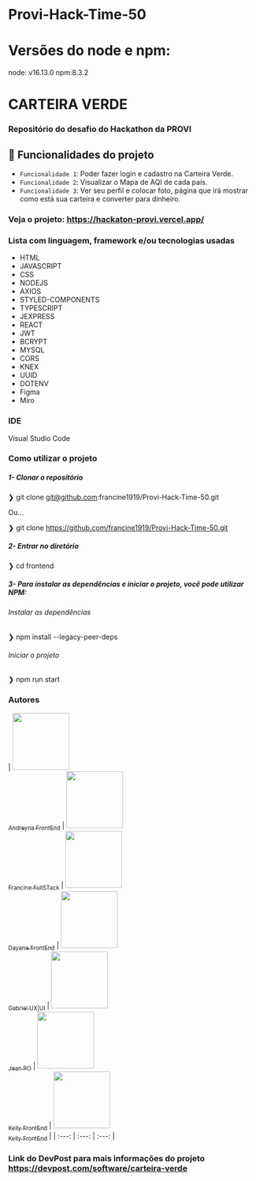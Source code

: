 # Provi-Hack-Time-50

# Versões do node e npm:
node: v16.13.0
npm:8.3.2

# CARTEIRA VERDE

### Repositório do desafio do Hackathon da PROVI

## :hammer: Funcionalidades do projeto
- `Funcionalidade 1`: Poder fazer login e cadastro na Carteira Verde.
- `Funcionalidade 2`: Visualizar o Mapa de AQI de cada país.
- `Funcionalidade 3`: Ver seu perfil e colocar foto, página que irá mostrar como está sua carteira e converter para dinheiro.

### Veja o projeto: https://hackaton-provi.vercel.app/

### Lista com linguagem, framework e/ou tecnologias usadas
- HTML
- JAVASCRIPT
- CSS
- NODEJS
- AXIOS
- STYLED-COMPONENTS
- TYPESCRIPT
- JEXPRESS
- REACT
- JWT
- BCRYPT
- MYSQL
- CORS
- KNEX
- UUID
- DOTENV
- Figma
- Miro

### IDE
Visual Studio Code

### Como utilizar o projeto

##### 1- Clonar o repositório
  ❯ git clone git@github.com:francine1919/Provi-Hack-Time-50.git
  
   Ou...
   
  ❯ git clone https://github.com/francine1919/Provi-Hack-Time-50.git

  ##### 2- Entrar no diretório
  ❯ cd frontend
    
##### 3- Para instalar as dependências e iniciar o projeto, você pode utilizar NPM:
  
 ###### Instalar as dependências
  ❯ npm install --legacy-peer-deps

 ###### Iniciar o projeto
  ❯ npm run start


### Autores
 | [<img src="https://avatars.githubusercontent.com/u/87716793?v=4" width=115><br><sub>Andreyna FrontEnd</sub>](https://github.com/andreyna1808) |
  [<img src="https://avatars.githubusercontent.com/u/94610559?v=4" width=115><br><sub>Francine FullSTack</sub>](https://github.com/francine1919) |
  [<img src="https://avatars.githubusercontent.com/u/59985165?v=4" width=115><br><sub>Dayane FrontEnd</sub>](https://github.com/daygds12) |
  [<img src="https://avatars.githubusercontent.com/u/104745967?v=4" width=115><br><sub>Gabriel UX|UI</sub>](https://github.com/bielgasparhs) |
  [<img src="https://avatars.githubusercontent.com/u/91439533?v=4" width=115><br><sub>Jean PO</sub>](https://github.com/jeansevenz) |
  [<img src="https://avatars.githubusercontent.com/u/90872515?v=4" width=115><br><sub>Kelly FrontEnd</sub>](https://github.com/Kell22-mkt) |
  [<img src="https://avatars.githubusercontent.com/u/90781941?v=4" width=115><br><sub>Kelly FrontEnd</sub>](https://github.com/Tihuanna) |
  | :---: | :---: | :---: |


### Link do DevPost para mais informações do projeto https://devpost.com/software/carteira-verde


